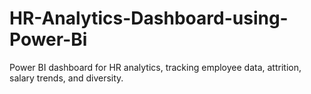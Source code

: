 # HR-Analytics-Dashboard-using-Power-Bi
Power BI dashboard for HR analytics, tracking employee data, attrition, salary trends, and diversity.
